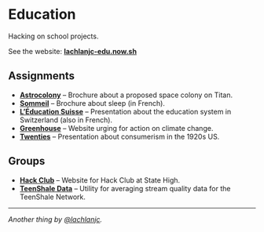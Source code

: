 # Education

Hacking on school projects.

See the website: [**lachlanjc-edu.now.sh**](https://lachlanjc-edu.now.sh/)

## Assignments
- [**Astrocolony**](https://astrocolony.now.sh/) – Brochure about a proposed space colony on Titan.
- [**Sommeil**](https://sommeil.now.sh/) – Brochure about sleep (in French).
- [**L’Éducation Suisse**](https://swiss-edu.now.sh/) – Presentation about the education system in Switzerland (also in French).
- [**Greenhouse**](https://greenhouse.now.sh/) – Website urging for action on climate change.
- [**Twenties**](https://twenties.now.sh/) – Presentation about consumerism in the 1920s US.

## Groups
- [**Hack Club**](https://schacks.github.io/) – Website for Hack Club at State High.
- [**TeenShale Data**](https://teenshaledata.lachlanjc.me/) – Utility for averaging stream quality data for the TeenShale Network.

___
*Another thing by [@lachlanjc](https://twitter.com/lachlanjc).*
